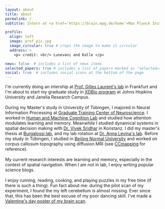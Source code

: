 ```yaml
---
layout: about
title: about
permalink: /
subtitle: Intern at <a href='https://brain.mpg.de/home'>Max Planck Institute for Brain Research</a>

profile:
  align: left
  image: prof_pic.jpg
  image_circular: true # crops the image to make it circular
  address: >
    <p> credit: <br/> Lunevani and Kalle </p>

news: false  # includes a list of news items
selected_papers: true # includes a list of papers marked as "selected={true}"
social: true  # includes social icons at the bottom of the page
---
```

I'm currently doing an intership at <a href='https://brain.mpg.de/laurent'>Prof. Gilles Laurent's lab</a> in Frankfurt and I'm about to start my graduate study in <a href='https://xdbio.jhmi.edu/'>XDBio program</a> at Johns Hopkins University and Janelia Research Campus. 
<br/>
<br/>
During my Master's study in University of Tübingen, I majored in Neural Information Processing at <a href='https://www.neuroschool-tuebingen.de/'>Graduate Training Center of Neuroscience</a>. 
I worked in <a href='https://hmc-lab.com/'>Human and Machine Cognition Lab</a> and studied how attention modulates learning and memory. Meanwhile I studied dynamical systems in spatial decision making with <a href='https://www.vivekhsridhar.com/'>Dr. Vivek Sridhar</a> in Konstanz. I did my master's thesis at <a href='https://www.burgalossilab.com/'>Burgalossi lab</a>, and my lab rotation at <a href='https://uni-tuebingen.de/fakultaeten/mathematisch-naturwissenschaftliche-fakultaet/fachbereiche/informatik/lehrstuehle/self-organization-and-optimality-in-neuronal-networks/'>Dr. Anna Levina's lab</a>. Before my study in Tübingen, I studied in <a href='https://english.bnu.edu.cn/'>Beijing Normal University</a> and worked on corpus callosum topography using diffusion MRI (see <a href='http://ccmapping.org/'>CCmapping</a> for reference). 
<br/>
<br/>
My current research interests are learning and memory, especially in the context of spatial navigation. When I am not in lab, I enjoy writing popular science blogs. 
<br/>
<br/>
I enjoy running, reading, cooking, and playing puzzles in my free time (if there is such a thing). Fun fact about me: during the pilot scan of my experiment, I found the my left cerebellum is almost missing. Ever since that, this has been the best excuse of my poor dancing skill. I've made a <a href='https://afurrybear.com/assets/img/yirong-brain-slice.jpeg'>Valentine's day poster of my brain scan</a>. 

